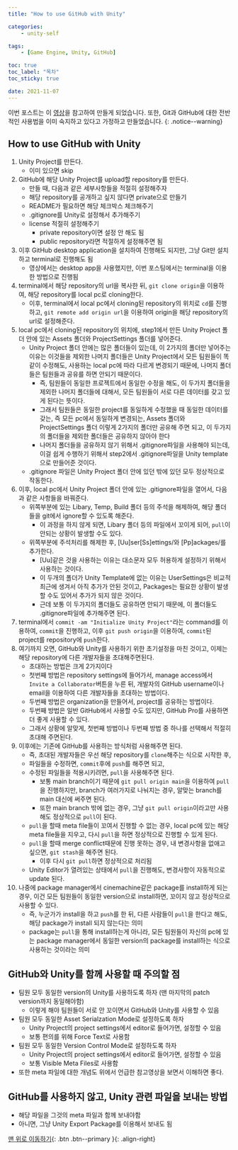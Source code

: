 ```yaml
---
title: "How to use GitHub with Unity"

categories:
    - unity-self

tags:
    - [Game Engine, Unity, GitHub]

toc: true
toc_label: "목차"
toc_sticky: true

date: 2021-11-07
---
```


이번 포스트는 이 [영상](https://www.youtube.com/watch?v=wBsSUBEUYV4)을 참고하여 만들게 되었습니다.
또한, Git과 GitHub에 대한 전반적인 사용법을 이미 숙지하고 있다고 가정하고 만들었습니다.
{: .notice--warning}

## How to use GitHub with Unity
1. Unity Project를 만든다.
    - 이미 있으면 skip
2. GitHub에 해당 Unity Project를 upload할 repository를 만든다.
    - 만들 때, 다음과 같은 세부사항들을 적절히 설정해주자
    - 해당 repository를 공개하고 싶지 않다면 private으로 만들기
    - README가 필요하면 해당 체크박스 체크해주기
    - .gitignore를 Unity로 설정해서 추가해주기
    - license 적절히 설정해주기
        - private repository이면 설정 안 해도 됨
        - public repository라면 적절하게 설정해주면 됨
3. 이후 GitHub desktop application을 설치하여 진행해도 되지만, 그냥 Git만 설치하고 terminal로 진행해도 됨
    - 영상에서는 desktop app을 사용했지만, 이번 포스팅에서는 terminal을 이용한 방법으로 진행됨
4. terminal에서 해당 repository의 url을 복사한 뒤, `git clone origin`을 이용하여, 해당 repository를 local pc로 cloning한다.
    - 이후, terminal에서 local pc에서 cloning된 repository의 위치로 `cd`를 진행하고, `git remote add origin url`을 이용하여 origin을 해당 repository의 url로 설정해준다.
5. local pc에서 cloning된 repository의 위치에, step1에서 만든 Unity Project 폴더 안에 있는 Assets 폴더와 ProjectSettings 폴더를 넣어준다.
    - Unity Project 폴더 안에는 많은 폴더들이 있는데, 이 2가지의 폴더만 넣어주는 이유는 이것들을 제외한 나머지 폴더들은 Unity Project에서 모든 팀원들이 똑같이 수정해도, 사용하는 local pc에 따라 다르게 변경되기 때문에, 나머지 폴더들은 팀원들과 공유를 하면 안되기 때문이다.
        - 즉, 팀원들이 동일한 프로젝트에서 동일한 수정을 해도, 이 두가지 폴더들을 제외한 나머지 폴더들에 대해서, 모든 팀원들이 서로 다른 데이터를 갖고 있게 된다는 뜻이다.
        - 그래서 팀원들은 동일한 project를 동일하게 수정했을 때 동일한 데이터를 갖는, 즉 모든 pc에서 동일하게 변경되는, Assets 폴더와 ProjectSettings 폴더 이렇게 2가지의 폴더만 공유해 주면 되고, 이 두가지의 폴더들을 제외한 폴더들은 공유하지 않아야 한다
        - 나머지 폴더들을 공유하지 않기 위해서 .gitignore파일을 사용해야 되는데, 이걸 쉽게 수행하기 위해서 step2에서 .gitignore파일을 Unity template으로 만들어준 것이다.
    - .gitignore 파일은 Unity Project 폴더 안에 있던 밖에 있던 모두 정상적으로 작동한다.
6. 이후, local pc에서 Unity Project 폴더 안에 있는 .gitignore파일을 열어서, 다음과 같은 사항들을 바꿔준다.
    - 위쪽부분에 있는 Libary, Temp, Build 폴더 등의 주석을 해제하여, 해당 폴더들을 git에서 ignore할 수 있도록 해준다.
        - 이 과정을 하지 않게 되면, Libary 폴더 등의 파일에서 꼬이게 되어, `pull`이 안되는 상황이 발생할 수도 있다.
    - 위쪽부분에 주석처리를 해제한 후, \[Uu]ser\[Ss]ettings/와 \[Pp]ackages/를 추가한다.
        - \[Uu]같은 것을 사용하는 이유는 대소문자 모두 허용하게 설정하기 위해서 사용하는 것이다.
        - 이 두개의 폴더가 Unity Template에 없는 이유는 UserSettings은 비교적 최근에 생겨서 아직 추가가 안된 것이고, Packages는 필요한 상황이 발생할 수도 있어서 추가가 되지 않은 것이다.
        - 근데 보통 이 두가지의 폴더들도 공유하면 안되기 때문에, 이 폴더들도 .gitignore파일에 추가해주면 된다. 
7. terminal에서 `commit -am "Initialize Unity Project"`라는 command를 이용하여, `commit`을 진행하고, 이후 `git push origin`을 이용하여, `commit`된 project를 repository에 `push`한다.
8. 여기까지 오면, GitHub와 Unity를 사용하기 위한 초기설정을 마친 것이고, 이제는 해당 repository에 다른 개발자들을 초대해주면된다.
    - 초대하는 방법은 크게 2가지이다
    - 첫번째 방법은 repository settings에 들어가서, manage access에서 `Invite a Collaborator`버튼을 누른 뒤, 개발자의 GitHub username이나 email을 이용하여 다른 개발자들을 초대하는 방법이다.
    - 두번째 방법은 organization을 만들어서, project를 공유하는 방법이다.
    - 두번째 방법은 일반 GitHub에서 사용할 수도 있지만, GitHub Pro를 사용하면 더 좋게 사용할 수 있다.
    - 그래서 상황에 알맞게, 첫번째 방법이나 두번째 방법 중 하나를 선택해서 적절히 초대해 주면된다.
9. 이후에는 기존에 GitHub를 사용하는 방식처럼 사용해주면 된다.
    - 즉, 초대된 개발자들은 우선 해당 repository를 `clone`해주는 식으로 시작한 후,
    - 파일들을 수정하면, `commit`후에 `push`를 해주면 되고,
    - 수정된 파일들을 적용시키려면, `pull`을 사용해주면 된다.
        - 보통 main branch이기 때문에 `git pull origin main`을 이용하여 `pull`을 진행하지만, branch가 여러가지로 나눠지는 경우, 알맞는 branch를 main 대신에 써주면 된다.
        - 또한 main branch 밖에 없는 경우, 그냥 `git pull origin`이라고만 사용해도 정상적으로 `pull`이 된다.
    - `pull`을 할때 meta file들이 꼬여서 진행할 수 없는 경우, local pc에 있는 해당 meta file들을 지우고, 다시 `pull`을 하면 정상적으로 진행할 수 있게 된다.
    - `pull`을 할때 merge conflict때문에 진행 못하는 경우, 내 변경사항을 없애고 싶으면, `git stash`을 해주면 된다.
        - 이후 다시 `git pull`하면 정상적으로 처리됨
    - Unity Editor가 열려있는 상태에서 `pull`을 진행해도, 변경사항이 자동적으로 update 된다.
10. 나중에 package manager에서 cinemachine같은 package를 install하게 되는 경우, 이건 모든 팀원들이 동일한 version으로 install하면, 꼬이지 않고 정상적으로 사용할 수 있다.
    - 즉, 누군가가 install을 하고 `push`를 한 뒤, 다른 사람들이 `pull`을 한다고 해도, 해당 package가 install 되지 않는다는 의미
    - package는 `pull`을 통해 install하는게 아니라, 모든 팀원들이 자신의 pc에 있는 package manager에서 동일한 version의 package를 install하는 식으로 사용하는 것이라는 의미

## GitHub와 Unity를 함께 사용할 때 주의할 점
- 팀원 모두 동일한 version의 Unity를 사용하도록 하자 (맨 마지막의 patch version까지 동일해야함)
    - 이렇게 해야 팀원들이 서로 안 꼬이면서 GitHub와 Unity를 사용할 수 있음
- 팀원 모두 동일한 Asset Serialzation Mode로 설정하도록 하자
    - Unity Project의 project settings에서 editor로 들어가면, 설정할 수 있음
    - 보통 편의를 위해 Force Text로 사용함
- 팀원 모두 동일한 Version Control Mode로 설정하도록 하자
    - Unity Project의 project settings에서 editor로 들어가면, 설정할 수 있음
    - 보통 Visible Meta Files로 사용함
- 또한 meta 파일에 대한 개념도 위에서 언급한 참고영상을 보면서 이해하면 좋다.

## GitHub를 사용하지 않고, Unity 관련 파일을 보내는 방법
- 해당 파일을 그것의 meta 파일과 함께 보내야함
- 아니면, 그냥 Unity Export Package를 이용해서 보내도 됨


[맨 위로 이동하기](#){: .btn .btn--primary }{: .align-right}